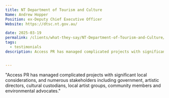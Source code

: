 ```yaml
---
title: NT Department of Tourism and Culture
Name: Andrew Hopper
Position: ex-Deputy Chief Executive Officer
Website: https://dtsc.nt.gov.au/

date: 2025-03-19
permalink: /clients/what-they-say/NT-Department-of-Tourism-and-Culture/
tags:
  - testimonials
description: Access PR has managed complicated projects with significant local considerations, and numerous stakeholders including government, artistic directors, cultural custodians, local artist groups, community members and environmental advocates.


---
```


"Access PR has managed complicated projects with significant local considerations, and numerous stakeholders including government, artistic directors, cultural custodians, local artist groups, community members and environmental advocates."
